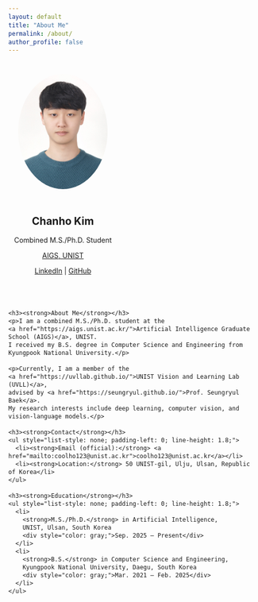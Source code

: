 ```yaml
---
layout: default
title: "About Me"
permalink: /about/
author_profile: false
---
```


<div style="display: flex; flex-wrap: wrap; gap: 40px; align-items: flex-start; margin-top: 40px;">

  <!-- Left Panel -->
  <div style="flex: 0 0 220px; text-align: center;">
    <img src="images/about.jpg" alt="profile" style="border-radius: 50%; width: 180px; margin-bottom: 20px;">
    <h2><strong>Chanho Kim</strong></h2>
    <p>Combined M.S./Ph.D. Student</p>
    <p><a href="https://aigs.unist.ac.kr/">AIGS, UNIST</a></p>
    <p>
<!--       <a href="/assets/files/chanho_kim_cv.pdf"><strong>CV</strong></a> | -->
      <a href="https://linkedin.com/in/chanho-kim-891a542a2">LinkedIn</a> |
      <a href="https://github.com/coolho1129">GitHub</a>
    </p>
  </div>

  <!-- Right Panel -->
  <div style="flex: 1; min-width: 280px; max-width: 700px;">

    <h3><strong>About Me</strong></h3>
    <p>I am a combined M.S./Ph.D. student at the
    <a href="https://aigs.unist.ac.kr/">Artificial Intelligence Graduate School (AIGS)</a>, UNIST.  
    I received my B.S. degree in Computer Science and Engineering from Kyungpook National University.</p>

    <p>Currently, I am a member of the
    <a href="https://uvllab.github.io/">UNIST Vision and Learning Lab (UVLL)</a>,
    advised by <a href="https://seungryul.github.io/">Prof. Seungryul Baek</a>.  
    My research interests include deep learning, computer vision, and vision-language models.</p>

    <h3><strong>Contact</strong></h3>
    <ul style="list-style: none; padding-left: 0; line-height: 1.8;">
      <li><strong>Email (official):</strong> <a href="mailto:coolho123@unist.ac.kr">coolho123@unist.ac.kr</a></li>
      <li><strong>Location:</strong> 50 UNIST-gil, Ulju, Ulsan, Republic of Korea</li>
    </ul>

    <h3><strong>Education</strong></h3>
    <ul style="list-style: none; padding-left: 0; line-height: 1.8;">
      <li>
        <strong>M.S./Ph.D.</strong> in Artificial Intelligence,  
        UNIST, Ulsan, South Korea  
        <div style="color: gray;">Sep. 2025 – Present</div>
      </li>
      <li>
        <strong>B.S.</strong> in Computer Science and Engineering,  
        Kyungpook National University, Daegu, South Korea  
        <div style="color: gray;">Mar. 2021 – Feb. 2025</div>
      </li>
    </ul>

  </div>
</div>
